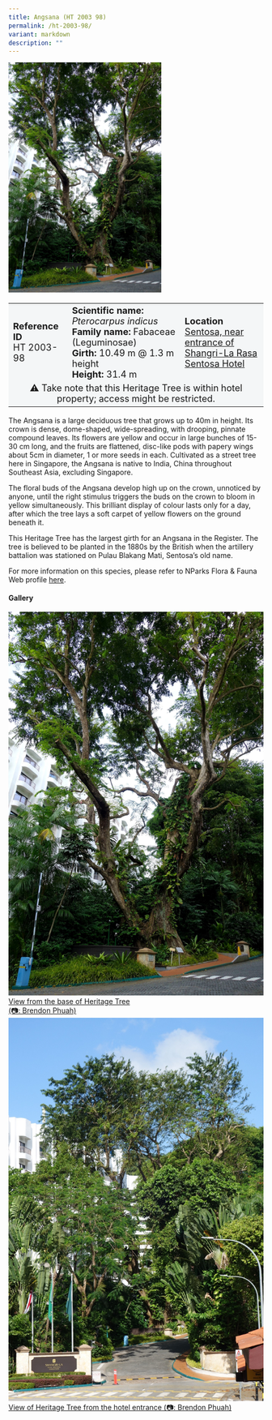 ```yaml
---
title: Angsana (HT 2003 98)
permalink: /ht-2003-98/
variant: markdown
description: ""
---
```

<div class="isomer-image-wrapper">
<img style="width: 60%" src="/images/Heritage_trees_photos/pteind_ht2003-98_habit.jpg">
</div><table style="minWidth: 100px; font-size: 18px; background: #F4F6F7">
<tbody><tr>
<td rowspan="1" colspan="1">
<strong>Reference ID</strong>
<br>HT 2003-98
</td>
<td rowspan="1" colspan="1">
	<strong>Scientific name:</strong> <em>Pterocarpus indicus</em>
<br><strong>Family name: </strong>Fabaceae (Leguminosae)
<br><strong>Girth: </strong>10.49 m @ 1.3 m height
<br><strong>Height: </strong>31.4 m
</td>
<td rowspan="1" colspan="1">
<strong>Location</strong><a href="https://www.onemap.gov.sg/?lat=1.257793000002993&amp;lng=103.81064700000216">
 <br>Sentosa, near entrance of<br>Shangri-La Rasa Sentosa Hotel</a>
</td></tr>
<tr><td style="text-align: center;" colspan="3">⚠️ Take note that this Heritage Tree is within hotel property; access might be restricted.</td></tr>
	</tbody>
</table>
<p>The Angsana is a large deciduous tree that grows up to 40m in height. Its crown is dense, dome-shaped, wide-spreading, with drooping, pinnate compound leaves. Its flowers are yellow and occur in large bunches of 15-30 cm long, and the fruits are flattened, disc-like pods with papery wings about 5cm in diameter, 1 or more seeds in each. Cultivated as a street tree here in Singapore, the Angsana is native to India, China throughout Southeast Asia, excluding Singapore.</p>
  
<p>The floral buds of the Angsana develop high up on the crown, unnoticed by anyone, until the right stimulus triggers the buds on the crown to bloom in yellow simultaneously. This brilliant display of colour lasts only for a day, after which the tree lays a soft carpet of yellow flowers on the ground beneath it.</p>
	
<p>This Heritage Tree has the largest girth for an Angsana in the Register. The tree is believed to be planted in the 1880s by the British when the artillery battalion was stationed on Pulau Blakang Mati, Sentosa’s old name.</p>

<p>For more information on this species, please refer to NParks Flora &amp; Fauna Web profile <a href="https://www.nparks.gov.sg/florafaunaweb/flora/3/0/3093">here</a>.</p>

<h4><b>Gallery</b></h4>
<div class="isomer-card-grid">
<a href="/images/Heritage_trees_photos/pteind_ht2003-98_habit.jpg" class="isomer-card">
<div class="isomer-card-image">
<div class="isomer-image-wrapper"><img src="/images/Heritage_trees_photos/pteind_ht2003-98_habit.jpg"></div></div>
<div class="isomer-card-body"><div class="isomer-card-description">View from the base of Heritage Tree<br>(📷: Brendon Phuah)</div></div></a>

<a href="/images/Heritage_trees_photos/pteind_ht2003-98_habitfar.jpg" class="isomer-card">
<div class="isomer-card-image">
<div class="isomer-image-wrapper"><img src="/images/Heritage_trees_photos/pteind_ht2003-98_habitfar.jpg"></div></div>
<div class="isomer-card-body"><div class="isomer-card-description">View of Heritage Tree from the hotel entrance (📷: Brendon Phuah)</div></div></a></div>